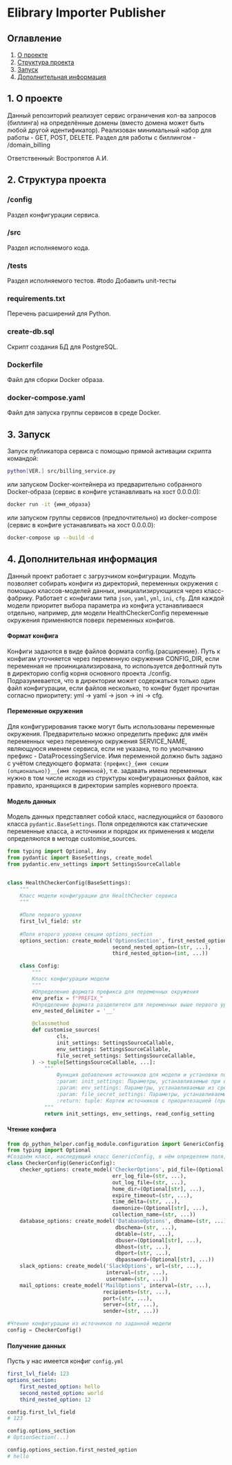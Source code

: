 # Elibrary Importer Publisher

## Оглавление
1. [О проекте](#about_project)
2. [Структура проекта](#project_structure)
3. [Запуск](#launch)
4. [Дополнительная информация](#extra_info)


## 1. <a name="about_project">О проекте</a>
Данный репозиторий реализует сервис ограничения кол-ва запросов (биллинга) на определённые домены (вместо домена может быть любой другой идентификатор).
Реализован минимальный набор для работы - GET, POST, DELETE.
Раздел для работы с биллингом - /domain_billing

Ответственный: Востропятов А.И.

## 2. <a name="project_structure">Структура проекта</a>
### /config
Раздел конфигурации сервиса.
### /src
Раздел исполняемого кода.
### /tests
Раздел исполняемого тестов. #todo Добавить unit-тесты
### requirements.txt
Перечень расширений для Python.
### create-db.sql
Скрипт создания БД для PostgreSQL.
### Dockerfile
Файл для сборки Docker образа.
### docker-compose.yaml
Файл для запуска группы сервисов в среде Docker.

## 3. <a name="launch">Запуск</a>
Запуск публикатора сервиса с помощью прямой активации скрипта командой:
```sh
python[VER.] src/billing_service.py
```
или запуском Docker-контейнера из предварительно собранного Docker-образа (сервис в конфиге устанавливать на хост 0.0.0.0):
```sh
docker run -it {имя_образа}
```
или запуском группы сервисов (предпочтительно) из docker-compose (сервис в конфиге устанавливать на хост 0.0.0.0):
```sh
docker-compose up --build -d
```
## 4. <a name="extra_info">Дополнительная информация</a>
Данный проект работает с загрузчиком конфигурации.
Модуль позволяет собирать конфиги из директорий, переменных окружения с помощью классов-моделей данных, инициализирующихся через класс-фабрику. Работает с конфигами типа `json`, `yaml`, `yml`, `ini`, `cfg`.
Для каждой модели приоритет выбора параметра из конфига устанавливаеся отдельно, например, для модели HealthCheckerConfig переменные окружения применяются поверх переменных конфигов.
#### Формат конфига
Конфиги задаются в виде файлов формата config.{расширение}.
Путь к конфигам уточняется через переменную окружения CONFIG_DIR, если переменная не проинициализирована, то используется дефолтный путь в директорию config корня основного проекта ./config.
Подразумевается, что в директории может содержаться только один файл конфигурации, если файлов несколько, то конфиг будет прочитан согласно приоритету: yml -> yaml -> json -> ini -> cfg.

#### Переменные окружения
Для конфигурирования также могут быть использованы переменные окружения.
Предварительно можно определить префикс для имён переменных через переменную окружения SERVICE_NAME, являющуюся именем сервиса, если не указана, то по умолчанию префикс - DataProcessingService.
Имя переменной должно быть задано с учётом следующего формата: `{префикс}_{имя секции (опционально)}__{имя переменной}`, т.е. задавать имена переменных нужно в том числе исходя из структуры конфигурационных файлов, как правило, хранящихся в директории samples корневого проекта.

#### Модель данных
Модель данных представляет собой класс, наследующийся от базового класса `pydantic.BaseSettings`. Поля определяются как статические переменные класса, а источники и порядок их применения к модели определяются в методе customise_sources.
```python
from typing import Optional, Any
from pydantic import BaseSettings, create_model
from pydantic.env_settings import SettingsSourceCallable


class HealthCheckerConfig(BaseSettings):
    """
    Класс модели конфигурации для HealthChecker сервиса
    """
    
    #Поле первого уровня
    first_lvl_field: str
    
    #Поля второго уровня секции options_section
    options_section: create_model('OptionsSection', first_nested_option=(Optional[str], ...),
                                  second_nested_option=(str, ...),
                                  third_nested_option=(int, ...))

    class Config:
        """
        Класс конфигурации модели
        """
        #Определение формата префикса для переменных окружения
        env_prefix = f"PREFIX_"
        #Определение формата разделителя для переменных выше первого уровня
        env_nested_delimiter = '__'

        @classmethod
        def customise_sources(
                cls,
                init_settings: SettingsSourceCallable,
                env_settings: SettingsSourceCallable,
                file_secret_settings: SettingsSourceCallable,
        ) -> tuple[SettingsSourceCallable, ...]:
            """
                Функция добавления источников для модели и установки порядка их применения на модель
                :param: init_settings: Параметры, устанавливаемые при инициализации модели
                :param: env_settings: Параметры, устанавливаемые из среды окружения
                :param: file_secret_settings: Параметры, устанавливаемые из SECRET файла
                :return: tuple: Кортеж источников с приоритезацией (приоритет уменьшается слева направо)
            """
            return init_settings, env_settings, read_config_setting
```

#### Чтение конфига
```python
from dp_python_helper.config_module.configuration import GenericConfig, create_model
from typing import Optional
#Создаём класс, наследующий класс GenericConfig, в нём определяем поля, изменяем поведение
class CheckerConfig(GenericConfig):
    checker_options: create_model('CheckerOptions', pid_file=(Optional[str], ...),
                                  err_log_file=(str, ...),
                                  out_log_file=(str, ...),
                                  home_dir=(Optional[str], ...),
                                  expire_timeout=(str, ...),
                                  time_delta=(str, ...),
                                  daemonize=(Optional[str], ...),
                                  collection_name=(str, ...))
    database_options: create_model('DatabaseOptions', dbname=(str, ...),
                                   dbschema=(str, ...),
                                   dbtable=(str, ...),
                                   dbuser=(Optional[str], ...),
                                   dbhost=(str, ...),
                                   dbport=(str, ...),
                                   dbpassword=(Optional[str], ...))
    slack_options: create_model('SlackOptions', url=(str, ...),
                                interval=(str, ...),
                                username=(str, ...))
    mail_options: create_model('MailOptions', interval=(str, ...),
                               recipients=(str, ...),
                               port=(str, ...),
                               server=(str, ...),
                               sender=(str, ...))

#Чтение конфигурации из источников по заданной модели
config = CheckerConfig()
```

#### Получение данных
Пусть у нас имеется конфиг `config.yml`

```yaml
first_lvl_field: 123
options_section: 
    first_nested_option: hello
    second_nested_option: world
    third_nested_option: 12
```

```python
config.first_lvl_field
# 123

config.options_section
# OptionSection(...)

config.options_section.first_nested_option
# hello
```


